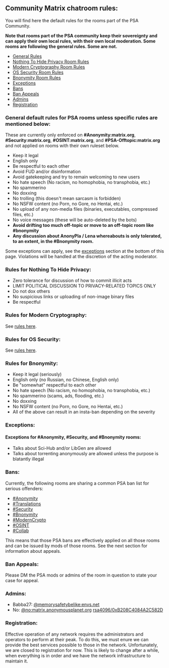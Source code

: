 ## Community Matrix chatroom rules:

You will find here the default rules for the rooms part of the PSA Community.

**Note that rooms part of the PSA community keep their sovereignty and can apply their own local rules, with their own local moderation. Some rooms are following the general rules. Some are not.**

- [General Rules](#general)
- [Nothing To Hide Privacy Room Rules](#nth)
- [Modern Cryptography Room Rules](#moderncrypto)
- [OS Security Room Rules](#ossecurity)
- [Bnonymity Room Rules](#bnonymity)
- [Exceptions](#exceptions)
- [Bans](#bans)
- [Ban Appeals](#appeals)
- [Admins](#admins)
- [Registration](#register)

### General default rules for PSA rooms **unless specific rules are mentioned below**:<a name="general"></a>
These are currently only enforced on **#Anonymity:matrix.org**, **#Security:matrix.org**, **#OSINT:matrix.org**, and **#PSA-Offtopic:matrix.org** and not applied on rooms with their own ruleset below.

- Keep it legal
- English only
- Be respectful to each other
- Avoid FUD and/or disinformation
- Avoid gatekeeping and try to remain welcoming to new users
- No hate speech (No racism, no homophobia, no transphobia, etc.)
- No spammerino
- No doxxing
- No trolling (this doesn't mean sarcasm is forbidden)
- No NSFW content (no Porn, no Gore, no Hentai, etc.)
- No upload of any non-media files (binaries, executables, compressed files, etc.)
- No voice messages (these will be auto-deleted by the bots)
- **Avoid drifting too much off-topic or move to an off-topic room like #bnonymity**
- **Any discussion about AnonyPla / Lena whereabouts is only tolerated, to an extent, in the #Bnonymity room.**

Some exceptions can apply, see the [exceptions](#exceptions) section at the bottom of this page. Violations will be handled at the discretion of the acting moderator.

### Rules for Nothing To Hide Privacy:<a name="nth"></a>
- Zero tolerance for discussion of how to commit illicit acts
- LIMIT POLITICAL DISCUSSION TO PRIVACY-RELATED TOPICS ONLY
- Do not dox others
- No suspicious links or uploading of non-image binary files
- Be respectful

### Rules for Modern Cryptography:<a name="moderncrypto"></a>
See [rules here](moderncrypto-rules.html).

### Rules for OS Security:<a name="ossecurity"></a>
See [rules here](https://artemislena.eu/coc.html).

### Rules for Bnonymity:<a name="bnonymity"></a>
- Keep it legal (seriously)
- English only (no Russian, no Chinese, English only)
- Be "somewhat" respectful to each other
- No hate speech (No racism, no homophobia, no transphobia, etc.)
- No spammerino (scams, ads, flooding, etc.)
- No doxxing
- No NSFW content (no Porn, no Gore, no Hentai, etc.)
- All of the above can result in an insta-ban depending on the severity

### Exceptions:<a name="exceptions"></a>

#### Exceptions for #Anonymity, #Security, and #Bnonymity rooms:
- Talks about Sci-Hub and/or LibGen are allowed
- Talks about torrenting anonymously are allowed unless the purpose is blatantly illegal

### Bans:<a name="bans"></a>
Currently, the following rooms are sharing a common PSA ban list for serious offenders:
- [#Anonymity](https://matrix.to/#/#anonymity:matrix.org)
- [#Translations](https://matrix.to/#/#thgtoa-translation:matrix.org)
- [#Security](https://matrix.to/#/#security:matrix.org)
- [#Bnonymity](https://matrix.to/#/#bnonymity:matrix.org)
- [#ModernCrypto](https://matrix.to/#/#moderncrypto:gnuradio.org)
- [#OSINT](https://matrix.to/#/#OSINT:matrix.org)
- [#Collab](https://matrix.to/#/#thgtoa-collab:matrix.org)

This means that those PSA bans are effectively applied on all those rooms and can be issued by mods of those rooms. See the next section for information about appeals.

### Ban Appeals:<a name="appeals"></a>
Please DM the PSA mods or admins of the room in question to state your case for appeal.  

### Admins:<a name="admins"></a>
- Babba27: [@memorysafetybelike:envs.net](https://matrix.to/#/@memorysafetybelike:envs.net)
- No: [@no:matrix.anonymousplanet.org](https://matrix.to/#/@no:matrix.anonymousplanet.org) [rsa4096/0xB208C4084A2C582D](https://keys.openpgp.org/vks/v1/by-fingerprint/D7939998F78BADB518C1B600B208C4084A2C582D)

### Registration:<a name="register"></a>

Effective operation of any network requires the administrators and operators to perform at their peak. To do this, we must enure we can provide the best services possible to those in the network. Unfortunately, we are closed to registration for now. This is likely to change after a while, when everything is in order and we have the network infrastructure to maintain it. 
